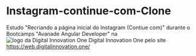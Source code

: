 # Instagram-continue-com-Clone
Estudo "Recriando a página inicial do Instagram (Contiue com)" durante o Bootcamps "Avanade Angular Developer" na ![logo da Digital Innovation One](https://github.com/PauloBast/netflix-clone.github.io/blob/netflix-clone/img/log%20digital%20innovation%20one%20Pequena_Transparente.png) Digital Innovation One pelo site https://web.digitalinnovation.one/
